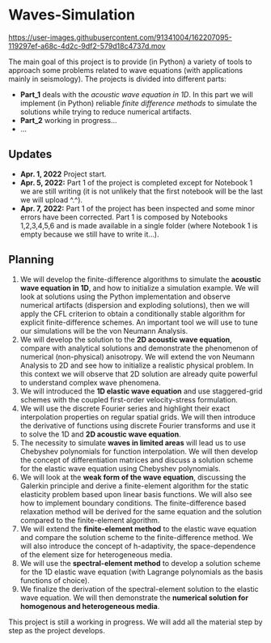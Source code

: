 # Waves-Simulation


https://user-images.githubusercontent.com/91341004/162207095-119297ef-a68c-4d2c-9df2-579d18c4737d.mov


The main goal of this project is to provide (in Python) a variety of tools to approach some problems related to wave equations (with applications mainly in seismology). The projects is divided into different parts:
- **Part_1** deals with the *acoustic wave equation in 1D*. In this part we will implement (in Python) reliable *finite difference methods* to simulate the solutions while trying to reduce numerical artifacts.
- **Part_2** working in progress...
- ...

## Updates
- **Apr. 1, 2022** Project start. 
- **Apr. 5, 2022:** Part 1 of the project is completed except for Notebook 1 we are still writing (it is not unlikely that the first notebook will be the last we will upload ^.^). 
- **Apr. 7, 2022:** Part 1 of the project has been inspected and some minor errors have been corrected. Part 1 is composed by Notebooks 1,2,3,4,5,6 and is made available in a single folder (where Notebook 1 is empty because we still have to write it...).

## Planning

1) We will develop the finite-difference algorithms to simulate the **acoustic wave equation in 1D**, and how to initialize a simulation example. We will look at solutions using the Python implementation and observe numerical artifacts (dispersion and exploding solutions), then we will apply the CFL criterion to obtain a conditionally stable algorithm for explicit finite-difference schemes. An important tool we will use to tune our simulations will be the von Neumann Analysis. 
2) We will develop the solution to the **2D acoustic wave equation**, compare with analytical solutions and demonstrate the phenomenon of numerical (non-physical) anisotropy. We will extend the von Neumann Analysis to 2D and see how to initialize a realistic physical problem. In this context we will observe that 2D solution are already quite powerful to understand complex wave phenomena. 
3) We will introduced the **1D elastic wave equation** and use staggered-grid schemes with the coupled first-order velocity-stress formulation.
4) We will use the discrete Fourier series and highlight their exact interpolation properties on regular spatial grids. We will then introduce the derivative of functions using discrete Fourier transforms and use it to solve the 1D and **2D acoustic wave equation**.
5) The necessity to simulate **waves in limited areas** will lead us to use Chebyshev polynomials for function interpolation. We will then develop the concept of differentiation matrices and discuss a solution scheme for the elastic wave equation using Chebyshev polynomials.
6) We will look at the **weak form of the wave equation**, discussing the Galerkin principle and derive a finite-element algorithm for the static elasticity problem based upon linear basis functions. We will also see how to implement boundary conditions. The finite-difference based relaxation method will be derived for the same equation and the solution compared to the finite-element algorithm.
7) We will extend the **finite-element method** to the elastic wave equation and compare the solution scheme to the finite-difference method. We will also introduce the concept of h-adaptivity, the space-dependence of the element size for heterogeneous media.
8) We will use the **spectral-element method** to develop a solution scheme for the 1D elastic wave equation (with Lagrange polynomials as the basis functions of choice).
9) We finalize the derivation of the spectral-element solution to the elastic wave equation. We will then demonstrate the **numerical solution for homogenous and heterogeneous media**.

This project is still a working in progress. We will add all the material step by step as the project develops. 
